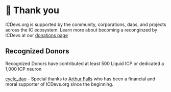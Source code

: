 # 🙏 Thank you

ICDevs.org is supported by the community, corporations, daos, and projects across the IC ecosystem.  Learn more about becoming a reconginzed by ICDevs at our [donations page](/donations.html)

## Recognized Donors

Recognized Donors have contributed at least 500 Liquid ICP or dedicated a 1,000 ICP neuron

[cycle_dao](https://cycledao.xyz/) - Special thanks to [Arthur Falls](https://twitter.com/arthurfalls?lang=en) who has been a financial and moral supporter of ICDevs.org since the beginning.



